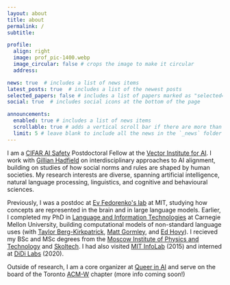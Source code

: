 ```yaml
---
layout: about
title: about
permalink: /
subtitle: 

profile:
  align: right
  image: prof_pic-1400.webp
  image_circular: false # crops the image to make it circular
  address: 

news: true  # includes a list of news items
latest_posts: true  # includes a list of the newest posts
selected_papers: false # includes a list of papers marked as "selected={true}"
social: true  # includes social icons at the bottom of the page

announcements:
  enabled: true # includes a list of news items
  scrollable: true # adds a vertical scroll bar if there are more than 3 news items
  limit: 5 # leave blank to include all the news in the `_news` folder
---
```


I am a [CIFAR AI Safety](https://cifar.ca/ai/caisi/) Postdoctoral Fellow at the [Vector Institute for AI](https://vectorinstitute.ai/). I work with [Gillian Hadfield](https://gillianhadfield.org/) on interdisciplinary approaches to AI alignment, building on studies of how social norms and rules are shaped by human societies. My research interests are diverse, spanning artificial intelligence, natural language processing, linguistics, and cognitive and behavioural sciences.

<!-- Maria earned her PhD from the Language Technologies Institute (School of Computer Science) at Carnegie Mellon University. Her dissertation work focused on computational modelling of non-standard language uses and the evolution of language norms. Following that, Maria held a postdoctoral appointment at MIT, where she used methods from cognitive neuroscience and NeuroAI to study how conceptual meaning is represented in the brain and in large language models. In her current position as a CIFAR AI Safety Postdoctoral Fellow, Maria collaborates with Prof. Gillian Hadfield on developing interdisciplinary approaches to AI alignment, focusing on how multi-agent interaction can help normative reasoning emerge in large language models. -->

Previously, I was a postdoc at [Ev Fedorenko's lab](https://evlab.mit.edu/) at MIT, studying how concepts are represented in the brain and in large language models. Earlier, I completed my PhD in [Language and Information Technologies](http://www.lti.cs.cmu.edu/) at Carnegie Mellon University, building computational models of non-standard language uses (with [Taylor Berg-Kirkpatrick](http://icebergnlp.github.io/), [Matt Gormley](http://www.cs.cmu.edu/~mgormley/), and [Ed Hovy](http://www.cs.cmu.edu/~hovy/)).
I recieved my BSc and MSc degrees from the [Moscow Institute of Physics and Technology](https://eng.mipt.ru/) and [Skoltech](https://new.skoltech.ru/en/). I had also visited [MIT InfoLab](https://groups.csail.mit.edu/infolab/) (2015) and interned at [DiDi Labs](https://www.didiglobal.com/science/ailabs) (2020).

Outside of research, I am a core organizer at [<span class="rainbow-static">Queer in AI</span>](https://www.queerinai.com/) and serve on the board of the Toronto [ACM-W](https://women.acm.org/) chapter (more info coming soon!)
